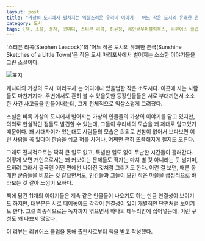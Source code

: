 ```yaml
---
layout: post
title: "가상의 도시에서 펼쳐지는 익살스러운 우리네 이야기 - 어느 작은 도시의 유쾌한 촌극"
category: 도서
tags: [책, 소설, 풍자, 코미디, 스티븐 리콕, 허윤정, 레인보우퍼블릭북스, 리뷰어스 클럽, 서평]
---
```


'스티븐 리콕(Stephen Leacock)'의
'어느 작은 도시의 유쾌한 촌극(Sunshine Sketches of a Little Town)'은
작은 도시 마리포사에서 벌어지는 소소한 이야기들을 그린 소설이다.

![표지](https://lh3.googleusercontent.com/s6t27YGGeUcJzKoM8Js3oKYNpQ3H8AUDBFn1jHpLcfjqy-80MYntqlRy-2PCc_J_rBC9IhXERIy8hQ=s480)

캐나다의 가상의 도시 '마리포사'는 어디에나 있을법한 작은 소도시다.
이곳에 사는 사람들도 마찬가지다.
주변에서도 흔히 볼 수 있을듯한 등장인물들은
서로 부대끼면서 소소한 사건 사고들을 만들어내는데,
그게 전체적으로 익살스럽게 그려졌다.

소설은 비록 가상의 도시에서 벌어지는 가상의 인물들의 가상의 이야기를 담고 있지만,
의외로 현실적인 점들도 발견할 수 있는데,
그들이 우리네의 모습을 꽤 제대로 담고있기 때문이다.
꽤 시대차이가 있는대도 사람들의 모습은 의외로 변함이 없어서
보다보면 이런 사람들 꼭 있다며 한숨을 쉬고 혀를 차거나,
어쩌면 괜히 뜨끔해지게 될지도 모른다.

그래도 전체적으로는 딱히 큰 일도 없고, 특별한 일도 없이 무난한 시간들이 흘러간다.
어떻게 보면 개인으로서는 꽤 커보이는 문제들도 작가는 마치 별 것 아니라는 듯 넘기며,
오히려 그래서 결국엔 어떤 면에선 나아진 것처럼 그리기도 한다.
이런 걸 보면, 때론 몽매한 군중들을 비꼬는 것 같으면서도,
인간들과 그들이 모인 작은 마을을 긍정적으로 바라보는 것 같아 느낌이 묘하다.

책에 담긴 11개의 이야기들은
계속 같은 인물들이 나오기도 하는 만큼 연결성이 보이기도 하지만,
대부분은 서로 떼어놓아도 각각이 완결성이 있어 개별적인 단편처럼 보이기도 한다.
그걸 최종적으로는 독자까지 엮으면서 하나의 테두리안에 집어넣는데,
이런 구성도 꽤 나쁘지 않았다.



<div class="im im-info">
이 리뷰는 리뷰어스 클럽을 통해 출판사로부터 책을 받고 작성했다.
</div>
